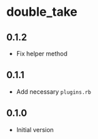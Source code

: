 # double_take

## 0.1.2
- Fix helper method

## 0.1.1
- Add necessary `plugins.rb`

## 0.1.0
- Initial version
